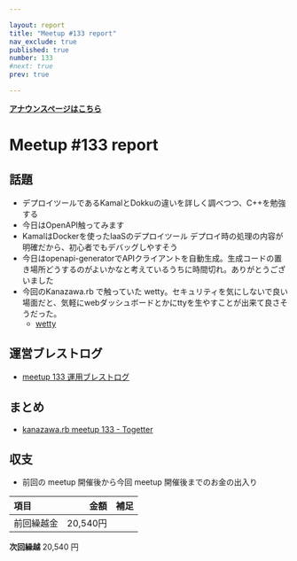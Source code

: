 ```yaml
---

layout: report
title: "Meetup #133 report"
nav_exclude: true
published: true
number: 133
#next: true
prev: true

---
```


<div style="text-align: left;"><a href="/133"><strong>アナウンスページはこちら</strong></a></div>

# Meetup #133 report

## 話題

* デプロイツールであるKamalとDokkuの違いを詳しく調べつつ、C++を勉強する
* 今日はOpenAPI触ってみます
* KamalはDockerを使ったIaaSのデプロイツール デプロイ時の処理の内容が明確だから、初心者でもデバッグしやすそう
* 今日はopenapi-generatorでAPIクライアントを自動生成。生成コードの置き場所どうするのがよいかなと考えているうちに時間切れ。ありがとうございました
* 今回のKanazawa.rb で触っていた wetty。セキュリティを気にしないで良い場面だと、気軽にwebダッシュボードとかにttyを生やすことが出来て良さそうだった。
  + [wetty](https://github.com/butlerx/wetty)

## 運営ブレストログ

* [meetup 133 運用ブレストログ](https://github.com/kanazawarb/meetup/wiki/meetup-133-%E9%81%8B%E7%94%A8%E3%83%96%E3%83%AC%E3%82%B9%E3%83%88%E3%83%AD%E3%82%B0)

## まとめ

* [kanazawa.rb meetup 133 - Togetter](https://togetter.com/li/2226952)

## 収支

* 前回の meetup 開催後から今回 meetup 開催後までのお金の出入り

|項目                           |金額         |補足                                               |
|:------------------------------|------------:|:--------------------------------------------------|
| 前回繰越金                    |       20,540円 |                                                   |

**次回繰越**  20,540 円
